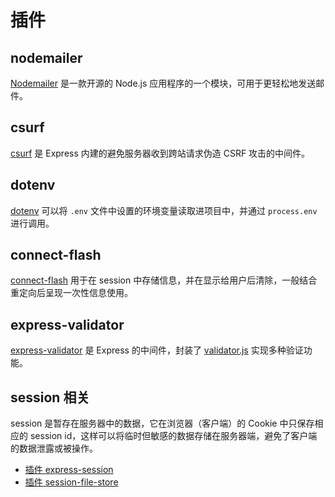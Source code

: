 # 插件

## nodemailer
[Nodemailer](https://nodemailer.com/) 是一款开源的 Node.js 应用程序的一个模块，可用于更轻松地发送邮件。

## csurf
[csurf](https://github.com/expressjs/csurf) 是 Express 内建的避免服务器收到跨站请求伪造 CSRF 攻击的中间件。

## dotenv
[dotenv](https://github.com/motdotla/dotenv) 可以将 `.env` 文件中设置的环境变量读取进项目中，并通过 `process.env` 进行调用。

## connect-flash
[connect-flash](https://github.com/jaredhanson/connect-flash) 用于在 session 中存储信息，并在显示给用户后清除，一般结合重定向后呈现一次性信息使用。

## express-validator
[express-validator](https://express-validator.github.io/docs/) 是 Express 的中间件，封装了 [validator.js](https://github.com/chriso/validator.js) 实现多种验证功能。

## session 相关
session 是暂存在服务器中的数据，它在浏览器（客户端）的 Cookie 中只保存相应的 session id，这样可以将临时但敏感的数据存储在服务器端，避免了客户端的数据泄露或被操作。

* [插件 express-session](https://www.npmjs.com/package/express-session)
* [插件 session-file-store](https://www.npmjs.com/package/session-file-store)
